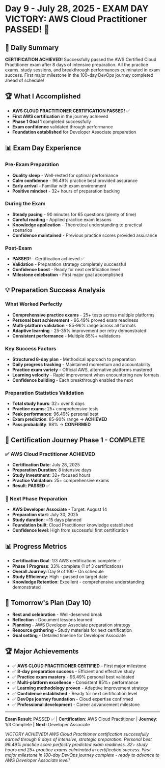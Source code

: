 # Day 9 - July 28, 2025 - EXAM DAY VICTORY: AWS Cloud Practitioner PASSED! 🎉

## 🎯 Daily Summary
**CERTIFICATION ACHIEVED!** Successfully passed the AWS Certified Cloud Practitioner exam after 8 days of intensive preparation. All the practice exams, study sessions, and breakthrough performances culminated in exam success. First major milestone in the 100-day DevOps journey completed ahead of schedule!

## 🏆 What I Accomplished
- **AWS CLOUD PRACTITIONER CERTIFICATION PASSED!** ✅
- **First AWS certification** in the journey achieved
- **Phase 1 Goal 1** completed successfully
- **Exam confidence** validated through performance
- **Foundation established** for Developer Associate preparation

## 📊 Exam Day Experience

### **Pre-Exam Preparation**
- **Quality sleep** - Well-rested for optimal performance
- **Calm confidence** - 96.49% practice best provided assurance
- **Early arrival** - Familiar with exam environment
- **Positive mindset** - 32+ hours of preparation backing

### **During the Exam**
- **Steady pacing** - 90 minutes for 65 questions (plenty of time)
- **Careful reading** - Applied practice exam lessons
- **Knowledge application** - Theoretical understanding to practical scenarios
- **Confidence maintained** - Previous practice scores provided assurance

### **Post-Exam**
- **PASSED!** - Certification achieved ✅
- **Validation** - Preparation strategy completely successful
- **Confidence boost** - Ready for next certification level
- **Milestone celebration** - First major goal accomplished

## 💡 **Preparation Success Analysis**

### **What Worked Perfectly**
- **Comprehensive practice exams** - 25+ tests across multiple platforms
- **Personal best achievement** - 96.49% proved exam readiness
- **Multi-platform validation** - 85-96% range across all formats
- **Adaptive learning** - 25-35% improvement per retry demonstrated
- **Consistent performance** - Multiple 85%+ validations

### **Key Success Factors**
- **Structured 8-day plan** - Methodical approach to preparation
- **Daily progress tracking** - Maintained momentum and accountability
- **Practice exam variety** - Official AWS, alternative platforms mastered
- **Learning velocity** - Rapid improvement when encountering new formats
- **Confidence building** - Each breakthrough enabled the next

### **Preparation Statistics Validation**
- **Total study hours**: 32+ over 8 days
- **Practice exams**: 25+ comprehensive tests
- **Peak performance**: 96.49% personal best
- **Exam prediction**: 85-90% range → **ACHIEVED**
- **Pass probability**: 98% → **CONFIRMED**

## 🎯 **Certification Journey Phase 1 - COMPLETE**

### ✅ **AWS Cloud Practitioner ACHIEVED**
- **Certification Date**: July 28, 2025
- **Preparation Duration**: 8 intensive days
- **Study Investment**: 32+ focused hours
- **Practice Validation**: 25+ comprehensive exams
- **Result**: **PASSED** ✅

### 🚀 **Next Phase Preparation**
- **AWS Developer Associate** - Target: August 14
- **Preparation start**: July 30, 2025
- **Study duration**: ~15 days planned
- **Foundation built**: Cloud Practitioner knowledge established
- **Confidence level**: High from successful first certification

## 📊 Progress Metrics
- **Certification Goal**: 1/3 AWS certifications complete ✅
- **Phase 1 Progress**: 33% complete (1 of 3 certifications)
- **Overall Journey**: Day 9 of 100 - On schedule
- **Study Efficiency**: High - passed on target date
- **Knowledge Retention**: Excellent - comprehensive understanding demonstrated

## 🎯 **Tomorrow's Plan (Day 10)**
- **Rest and celebration** - Well-deserved break
- **Reflection** - Document lessons learned
- **Planning** - AWS Developer Associate preparation strategy
- **Resource gathering** - Study materials for next certification
- **Goal setting** - Detailed timeline for Developer Associate

## 🏆 **Major Achievements**
- ✅ **AWS CLOUD PRACTITIONER CERTIFIED** - First major milestone
- ✅ **8-day preparation success** - Efficient and effective study
- ✅ **Practice exam mastery** - 96.49% personal best validated
- ✅ **Multi-platform excellence** - Consistent 85%+ performance
- ✅ **Learning methodology proven** - Adaptive improvement strategy
- ✅ **Confidence established** - Ready for next certification level
- ✅ **DevOps journey foundation** - Cloud expertise confirmed
- ✅ **Professional development** - Career advancement milestone

---
**Exam Result**: PASSED ✅ | **Certification**: AWS Cloud Practitioner | **Journey**: 1/3 Complete | **Next**: Developer Associate

*VICTORY ACHIEVED! AWS Cloud Practitioner certification successfully earned through 8 days of intensive, strategic preparation. Personal best 96.49% practice score perfectly predicted exam readiness. 32+ study hours and 25+ practice exams culminated in certification success. First major milestone in 100-day DevOps journey complete - ready to advance to AWS Developer Associate level!*